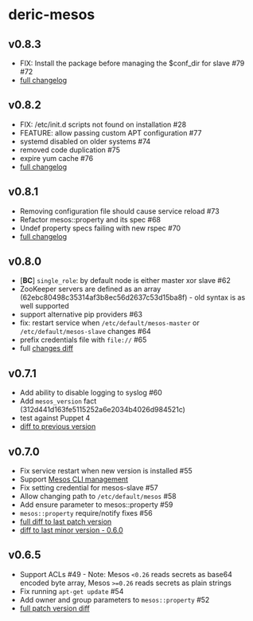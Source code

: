 # deric-mesos

## v0.8.3
- FIX: Install the package before managing the $conf_dir for slave #79 #72
- [full changelog](https://github.com/deric/puppet-mesos/compare/v0.8.2...v0.8.3)

## v0.8.2

- FIX: /etc/init.d scripts not found on installation #28
- FEATURE: allow passing custom APT configuration #77
- systemd disabled on older systems #74
- removed code duplication #75
- expire yum cache #76
- [full changelog](https://github.com/deric/puppet-mesos/compare/v0.8.1...v0.8.2)


## v0.8.1

- Removing configuration file should cause service reload #73
- Refactor mesos::property and its spec #68
- Undef property specs failing with new rspec #70
- [full changelog](https://github.com/deric/puppet-mesos/compare/v0.8.0...v0.8.1)

## v0.8.0

- [**BC**] `single_role`: by default node is either master xor slave #62
- ZooKeeper servers are defined as an array (62ebc80498c35314af3b8ec56d2637c53d15ba8f) - old syntax is as well supported
- support alternative pip providers #63
- fix: restart service when `/etc/default/mesos-master` or `/etc/default/mesos-slave` changes #64
- prefix credentials file with `file://` #65
- full [changes diff](https://github.com/deric/puppet-mesos/compare/v0.7.1...v0.8.0)

## v0.7.1

-  Add ability to disable logging to syslog #60
- Add `mesos_version` fact (312d441d163fe5115252a6e2034b4026d984521c)
- test against Puppet 4
- [diff to previous version](https://github.com/deric/puppet-mesos/compare/v0.7.0...v0.7.1)

## v0.7.0

- Fix service restart when new version is installed #55
- Support [Mesos CLI management](https://github.com/deric/puppet-mesos/commit/da5b2a784753b088571f523b4d4db97ada335d29)
- Fix setting credential for mesos-slave #57
- Allow changing path to `/etc/default/mesos` #58
- Add ensure parameter to mesos::property #59
- `mesos::property` require/notify fixes #56
- [full diff to last patch version](https://github.com/deric/puppet-mesos/compare/v0.6.5...v0.7.0)
- [diff to last minor version - 0.6.0](https://github.com/deric/puppet-mesos/compare/v0.6.0...v0.7.0)

## v0.6.5

- Support ACLs #49 - Note: Mesos `<0.26` reads secrets as base64 encoded byte array, Mesos `>=0.26` reads secrets as plain strings
- Fix running `apt-get update` #54
- Add owner and group parameters to `mesos::property` #52
- [full patch version diff](https://github.com/deric/puppet-mesos/compare/v0.6.4...v0.6.5)
